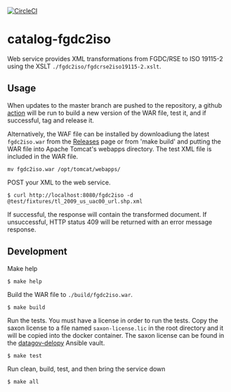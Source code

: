 [![CircleCI](https://circleci.com/gh/GSA/catalog-fgdc2iso.svg?style=svg)](https://circleci.com/gh/GSA/catalog-fgdc2iso)

# catalog-fgdc2iso

Web service provides XML transformations from FGDC/RSE to ISO 19115-2 using the XSLT
`./fgdc2iso/fgdcrse2iso19115-2.xslt`. 

## Usage

When updates to the master branch are pushed to the repository, a github [action](https://github.com/GSA/datagov-deploy/actions) will be run to
build a new version of the WAR file, test it, and if successful, tag and release it.

Alternatively, the WAF file can be installed by downloadiung the latest `fgdc2iso.war`
from the [Releases](https://github.com/GSA/catalog-fgdc2iso/releases/latest) page or from 'make build' and putting the
WAR file into Apache Tomcat's webapps directory. The test XML file is included in the WAR file.

    mv fgdc2iso.war /opt/tomcat/webapps/

POST your XML to the web service.

    $ curl http://localhost:8080/fgdc2iso -d @test/fixtures/tl_2009_us_uac00_url.shp.xml

If successful, the response will contain the transformed document. If
unsuccessful, HTTP status 409 will be returned with an error message response.

## Development

Make help

    $ make help

Build the WAR file to `./build/fgdc2iso.war`.

    $ make build

Run the tests. You must have a license in order to run the tests. Copy the saxon
license to a file named `saxon-license.lic` in the root directory and it will be copied into
the docker container. The saxon license can be found in the [datagov-delopy](https://github.com/GSA/datagov-deploy/) Ansible vault.

    $ make test

Run clean, build, test, and then bring the service down

    $ make all
